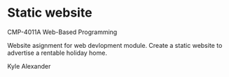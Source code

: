 Static website
====================
CMP-4011A Web-Based Programming

Website asignment for web devlopment module.
Create a static website to advertise a rentable holiday home.

Kyle Alexander

